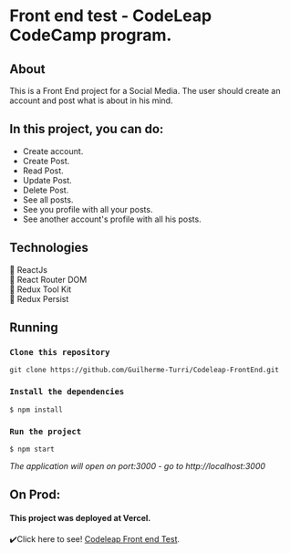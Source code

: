 # Front end test - CodeLeap CodeCamp program.

## About

This is a Front End project for a Social Media. The user should create an account and post what is about in his mind.

## In this project, you can do:

- Create account.  
- Create Post.  
- Read Post.  
- Update Post.  
- Delete Post.  
- See all posts.  
- See you profile with all your posts.  
- See another account's profile with all his posts.

## Technologies
:large_blue_circle: ReactJs  
:large_blue_circle: React Router DOM  
:large_blue_circle: Redux Tool Kit  
:large_blue_circle: Redux Persist  




## Running

### `Clone this repository`
 ~~~
 git clone https://github.com/Guilherme-Turri/Codeleap-FrontEnd.git
~~~
### `Install the dependencies`
 ~~~
$ npm install
~~~

### `Run the project`
 ~~~
$ npm start
~~~
*The application will open on port:3000 - go to http://<area>localhost:3000*

## On Prod:
#### This project was deployed at **Vercel**.  
:heavy_check_mark:Click here to see! [Codeleap Front end Test](https://frontend-codeleap.vercel.app/).




